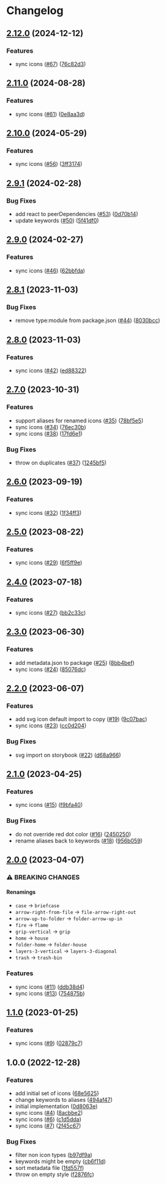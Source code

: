 # Changelog

## [2.12.0](https://github.com/gravity-ui/icons/compare/v2.11.0...v2.12.0) (2024-12-12)


### Features

* sync icons ([#67](https://github.com/gravity-ui/icons/issues/67)) ([76c82d3](https://github.com/gravity-ui/icons/commit/76c82d39b1566a18a79a9eb4a1eb9327682b8b25))

## [2.11.0](https://github.com/gravity-ui/icons/compare/v2.10.0...v2.11.0) (2024-08-28)


### Features

* sync icons ([#61](https://github.com/gravity-ui/icons/issues/61)) ([0e8aa3d](https://github.com/gravity-ui/icons/commit/0e8aa3de7f3253cee4c88743262d6ea25ceece62))

## [2.10.0](https://github.com/gravity-ui/icons/compare/v2.9.1...v2.10.0) (2024-05-29)


### Features

* sync icons ([#56](https://github.com/gravity-ui/icons/issues/56)) ([3ff3174](https://github.com/gravity-ui/icons/commit/3ff3174bd19b181b507713ea2fa48edb3061af83))

## [2.9.1](https://github.com/gravity-ui/icons/compare/v2.9.0...v2.9.1) (2024-02-28)


### Bug Fixes

* add react to peerDependencies ([#53](https://github.com/gravity-ui/icons/issues/53)) ([0d70b14](https://github.com/gravity-ui/icons/commit/0d70b14be993a0daeef20716953e6fedd17a615a))
* update keywords ([#50](https://github.com/gravity-ui/icons/issues/50)) ([5f41df0](https://github.com/gravity-ui/icons/commit/5f41df0b401bcf3bbea03b86cdd37f08bbb51b44))

## [2.9.0](https://github.com/gravity-ui/icons/compare/v2.8.1...v2.9.0) (2024-02-27)


### Features

* sync icons ([#46](https://github.com/gravity-ui/icons/issues/46)) ([62bbfda](https://github.com/gravity-ui/icons/commit/62bbfdaad570995bb719f310f60d347661ba102d))

## [2.8.1](https://github.com/gravity-ui/icons/compare/v2.8.0...v2.8.1) (2023-11-03)


### Bug Fixes

* remove type:module from package.json ([#44](https://github.com/gravity-ui/icons/issues/44)) ([8030bcc](https://github.com/gravity-ui/icons/commit/8030bccc8f35254eaa2cf9abf4a7c578a8a0aeec))

## [2.8.0](https://github.com/gravity-ui/icons/compare/v2.7.0...v2.8.0) (2023-11-03)


### Features

* sync icons ([#42](https://github.com/gravity-ui/icons/issues/42)) ([ed88322](https://github.com/gravity-ui/icons/commit/ed88322b3338472afc3ea27fe13e5cc68a6d0c6b))

## [2.7.0](https://github.com/gravity-ui/icons/compare/v2.6.0...v2.7.0) (2023-10-31)


### Features

* support aliases for renamed icons ([#35](https://github.com/gravity-ui/icons/issues/35)) ([78bf5e5](https://github.com/gravity-ui/icons/commit/78bf5e57d3bbb466a2b85771f539aedcb15f07d0))
* sync icons ([#34](https://github.com/gravity-ui/icons/issues/34)) ([76ec30b](https://github.com/gravity-ui/icons/commit/76ec30b01de1906b2a1acd6f47c1be07e92ec6d6))
* sync icons ([#38](https://github.com/gravity-ui/icons/issues/38)) ([17fd6e1](https://github.com/gravity-ui/icons/commit/17fd6e180b49f8a1f1becb6967f1c2794d636a46))


### Bug Fixes

* throw on duplicates ([#37](https://github.com/gravity-ui/icons/issues/37)) ([1245bf5](https://github.com/gravity-ui/icons/commit/1245bf5ac1dbf4792d226212aa452b94343d8947))

## [2.6.0](https://github.com/gravity-ui/icons/compare/v2.5.0...v2.6.0) (2023-09-19)


### Features

* sync icons ([#32](https://github.com/gravity-ui/icons/issues/32)) ([1f34ff3](https://github.com/gravity-ui/icons/commit/1f34ff31c65feead69c9ad8a8f1f6aba289e1663))

## [2.5.0](https://github.com/gravity-ui/icons/compare/v2.4.0...v2.5.0) (2023-08-22)


### Features

* sync icons ([#29](https://github.com/gravity-ui/icons/issues/29)) ([6f5ff9e](https://github.com/gravity-ui/icons/commit/6f5ff9e677eca98f4c3009bd86a17aa36af94a13))

## [2.4.0](https://github.com/gravity-ui/icons/compare/v2.3.0...v2.4.0) (2023-07-18)


### Features

* sync icons ([#27](https://github.com/gravity-ui/icons/issues/27)) ([bb2c33c](https://github.com/gravity-ui/icons/commit/bb2c33c416e6cea4e0a2fd55cfcb16b4579e03c2))

## [2.3.0](https://github.com/gravity-ui/icons/compare/v2.2.0...v2.3.0) (2023-06-30)


### Features

* add metadata.json to package ([#25](https://github.com/gravity-ui/icons/issues/25)) ([8bb4bef](https://github.com/gravity-ui/icons/commit/8bb4bef83a67d485f53430314ac3d3eb48498b06))
* sync icons ([#24](https://github.com/gravity-ui/icons/issues/24)) ([85076dc](https://github.com/gravity-ui/icons/commit/85076dcf8700709f7c04ea47d49cbb0b696490c1))

## [2.2.0](https://github.com/gravity-ui/icons/compare/v2.1.0...v2.2.0) (2023-06-07)


### Features

* add svg icon default import to copy ([#19](https://github.com/gravity-ui/icons/issues/19)) ([9c07bac](https://github.com/gravity-ui/icons/commit/9c07bac72c00dc55e13d2cb1e5b51bf193706bc7))
* sync icons ([#23](https://github.com/gravity-ui/icons/issues/23)) ([cc0d204](https://github.com/gravity-ui/icons/commit/cc0d2049f28f34d38ad97c717e03553986824f8a))


### Bug Fixes

* svg import on storybook ([#22](https://github.com/gravity-ui/icons/issues/22)) ([d68a966](https://github.com/gravity-ui/icons/commit/d68a966e5c8a2399e4e1ef9e4e8708ddeb91dee8))

## [2.1.0](https://github.com/gravity-ui/icons/compare/v2.0.0...v2.1.0) (2023-04-25)


### Features

* sync icons ([#15](https://github.com/gravity-ui/icons/issues/15)) ([f9bfa40](https://github.com/gravity-ui/icons/commit/f9bfa402829e2e618d89eef576472c55f7e5cf73))


### Bug Fixes

* do not override red dot color ([#16](https://github.com/gravity-ui/icons/issues/16)) ([2450250](https://github.com/gravity-ui/icons/commit/24502507ea8e3b28b7f319dcea722de4a280274c))
* rename aliases back to keywords ([#18](https://github.com/gravity-ui/icons/issues/18)) ([956b059](https://github.com/gravity-ui/icons/commit/956b059bd24adbf4e18b84686ad4d7caef1aa930))

## [2.0.0](https://github.com/gravity-ui/icons/compare/v1.1.0...v2.0.0) (2023-04-07)


### ⚠ BREAKING CHANGES

#### Renamings

* `case` -> `briefcase`
* `arrow-right-from-file` -> `file-arrow-right-out`
* `arrow-up-to-folder` -> `folder-arrow-up-in`
* `fire` -> `flame`
* `grip-vertical` -> `grip`
* `home` -> `house`
* `folder-home` -> `folder-house`
* `layers-3-vertical` -> `layers-3-diagonal`
* `trash` -> `trash-bin`

### Features

* sync icons ([#11](https://github.com/gravity-ui/icons/issues/11)) ([ddb38d4](https://github.com/gravity-ui/icons/commit/ddb38d4ae741c443e2e2230c885817d610f61e1c))
* sync icons ([#13](https://github.com/gravity-ui/icons/issues/13)) ([754875b](https://github.com/gravity-ui/icons/commit/754875b85dc28e0ed11b3820033022ce7d7d0a88))

## [1.1.0](https://github.com/gravity-ui/icons/compare/v1.0.0...v1.1.0) (2023-01-25)


### Features

* sync icons ([#9](https://github.com/gravity-ui/icons/issues/9)) ([02879c7](https://github.com/gravity-ui/icons/commit/02879c7cfc278cd56ff5269f58aa401b9fae0d08))

## 1.0.0 (2022-12-28)


### Features

* add initial set of icons ([68e5625](https://github.com/gravity-ui/icons/commit/68e5625dbedd4f6a6a5302cc543790b3f93ecde1))
* change keywords to aliases ([494af47](https://github.com/gravity-ui/icons/commit/494af47f6dab33b19e2fb34ffde7ceb1bd4aee04))
* initial implementation ([0d8063e](https://github.com/gravity-ui/icons/commit/0d8063ee3fb66af291f625b6bdcc132e1f5276bf))
* sync icons ([#4](https://github.com/gravity-ui/icons/issues/4)) ([8acbbe2](https://github.com/gravity-ui/icons/commit/8acbbe21fdee0b4dda471fe2c575f6ff4ca45316))
* sync icons ([#6](https://github.com/gravity-ui/icons/issues/6)) ([c1d5dda](https://github.com/gravity-ui/icons/commit/c1d5dda330a067165142099060069be78159cb31))
* sync icons ([#7](https://github.com/gravity-ui/icons/issues/7)) ([2f45c67](https://github.com/gravity-ui/icons/commit/2f45c6730b818e1e9d0d6163ecd08c9e0d4da976))


### Bug Fixes

* filter non icon types ([b97df9a](https://github.com/gravity-ui/icons/commit/b97df9ae02df0a131bcd530c15ea6e0e973b318a))
* keywords might be empty ([cb6f11d](https://github.com/gravity-ui/icons/commit/cb6f11d4e6b6439c0d19a66fe4e7612d35950232))
* sort metadata file ([1fd557f](https://github.com/gravity-ui/icons/commit/1fd557f0922b08c6b247923f0b31a616fe7ce4d4))
* throw on empty style ([f2876fc](https://github.com/gravity-ui/icons/commit/f2876fc32fc20914bd060c351513da0e14d0a853))
